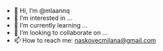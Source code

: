 - 👋 Hi, I’m @mlaannq
- 👀 I’m interested in ...
- 🌱 I’m currently learning ...
- 💞️ I’m looking to collaborate on ...
- 📫 How to reach me: naskovecmilana@gmail.com

<!---
mlaannq/mlaannq is a ✨ special ✨ repository because its `README.md` (this file) appears on your GitHub profile.
You can click the Preview link to take a look at your changes.
--->
